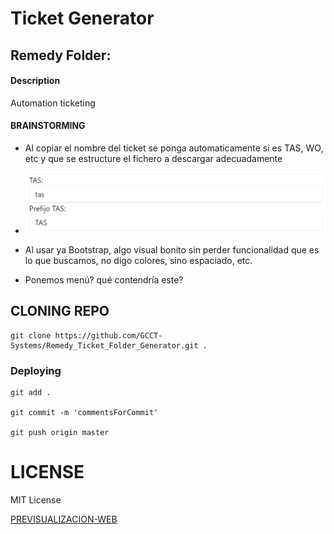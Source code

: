 # Ticket Generator

## Remedy Folder:

#### Description

Automation ticketing


#### BRAINSTORMING

- Al copiar el nombre del ticket se ponga automaticamente si es TAS, WO, etc y que se estructure el fichero a descargar adecuadamente
- ![alt text](image.png)

  
- Al usar ya Bootstrap, algo visual bonito sin perder funcionalidad que es lo que buscamos, no digo colores, sino espaciado, etc.
- Ponemos menú? qué contendría este?




## CLONING REPO
```
git clone https://github.com/GCCT-Systems/Remedy_Ticket_Folder_Generator.git .
```
### Deploying
```
git add .

git commit -m 'commentsForCommit'

git push origin master
```



# LICENSE

MIT License

[PREVISUALIZACION-WEB](https://gcct-systems.github.io/Remedy_Ticket_Folder_Generator/)

